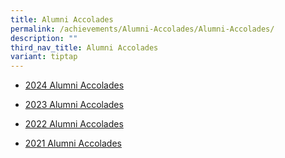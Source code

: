 ```yaml
---
title: Alumni Accolades
permalink: /achievements/Alumni-Accolades/Alumni-Accolades/
description: ""
third_nav_title: Alumni Accolades
variant: tiptap
---
```

<ul data-tight="true" class="tight">
<li>
<p><a href="/2024-alumni-accolades/" rel="noopener noreferrer nofollow" target="_blank">2024 Alumni Accolades</a>
</p>
</li>
<li>
<p><a href="/achievements/alumni-accolades/2023-alumni-accolades/" rel="noopener noreferrer nofollow" target="_blank">2023 Alumni Accolades</a>
</p>
</li>
<li>
<p><a href="/achievements/Alumni-Accolades/2022-Alumni-Accolades/" rel="noopener noreferrer nofollow" target="_blank">2022 Alumni Accolades</a>
</p>
</li>
<li>
<p><a href="/achievements/Alumni-Accolades/2021-Alumni-Accolades/" rel="noopener noreferrer nofollow" target="_blank">2021 Alumni Accolades</a>
</p>
</li>
</ul>
<p></p>